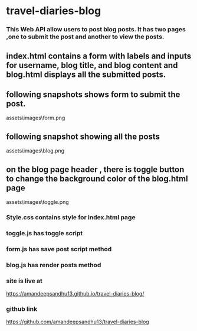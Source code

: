 # travel-diaries-blog

### This Web API allow users to post blog posts. It has two pages ,one to submit the post and another to view the posts.

## index.html contains a form with labels and inputs for username, blog title, and blog content and blog.html displays all the submitted posts.

## following snapshots shows form to submit the post.

assets\images\form.png

## following snapshot showing all the posts

assets\images\blog.png

## on the blog page header , there is toggle button to change the background color of the blog.html page

assets\images\toggle.png

### Style.css contains style for index.html page
### toggle.js has toggle script
### form.js has save post script method
### blog.js has render posts method

### site is live at 
https://amandeepsandhu13.github.io/travel-diaries-blog/

### github link
https://github.com/amandeepsandhu13/travel-diaries-blog
